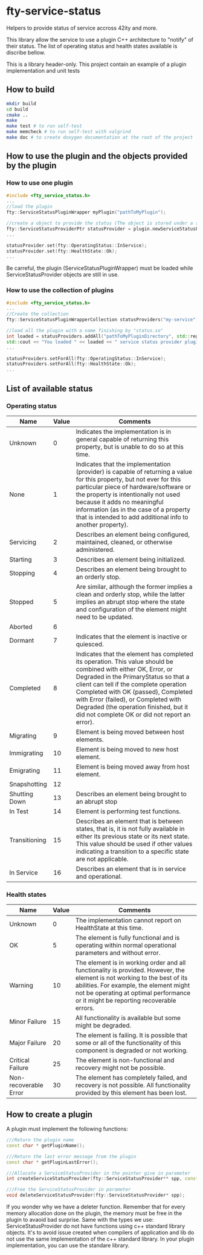 # fty-service-status
Helpers to provide status of service accross 42ity and more.

This library allow the service to use a plugin C++ architecture to "notify" of their status.
The list of operating status and health states available is discribe bellow.

This is a library header-only.
This project contain an example of a plugin implementation and unit tests

## How to build
```bash
mkdir build
cd build
cmake ..
make
make test # to run self-test
make memcheck # to run self-test with valgrind
make doc # to create doxygen documentation at the root of the project
```

## How to use the plugin and the objects provided by the plugin
### How to use one plugin
```cpp
#include <fty_service_status.h>
...
//load the plugin
fty::ServiceStatusPluginWrapper myPlugin("pathToMyPlugin");

//create a object to provide the status (The object is stored under a shared_ptr with a special deleter)
fty::ServiceStatusProviderPtr statusProvider = plugin.newServiceStatusProviderPtr("my-service");
...

statusProvider.set(fty::OperatingStatus::InService);
statusProvider.set(fty::HealthState::Ok);
...
```
Be carreful, the plugin (ServiceStatusPluginWrapper) must be loaded while ServiceStatusProvider objects are still in use.

### How to use the collection of plugins
```cpp
#include <fty_service_status.h>
...
//Create the collection
fty::ServiceStatusPluginWrapperCollection statusProviders("my-service");

//load all the plugin with a name finishing by "status.so"
int loaded = statusProviders.addAll("pathToMyPluginDirectory", std::regex(".*status.so"));
std::cout << "You loaded " << loaded << " service status provider plugins" << std::endl;
...

statusProviders.setForAll(fty::OperatingStatus::InService);
statusProviders.setForAll(fty::HealthState::Ok);
...
```

## List of available status
### Operating status
| Name  | Value | Comments  |
|-------|-------|-----------|
| Unknown | 0 | Indicates the implementation is in general capable of returning this property, but is unable to do so at this time.|
| None | 1 | Indicates that the implementation (provider) is capable of returning a value for this property, but not ever for this particular piece of hardware/software or the property is intentionally not used because it adds no meaningful information (as in the case of a property that is intended to add additional info to another property).|
| Servicing | 2 | Describes an element being configured, maintained, cleaned, or otherwise administered.|
| Starting | 3 | Describes an element being initialized.|
| Stopping | 4 | Describes an element being brought to an orderly stop.|
| Stopped | 5 | Are similar, although the former implies a clean and orderly stop, while the latter implies an abrupt stop where the state and configuration of the element might need to be updated.|
| Aborted | 6 | |
| Dormant | 7 | Indicates that the element is inactive or quiesced.|
| Completed | 8 | Indicates that the element has completed its operation. This value should be combined with either OK, Error, or Degraded in the PrimaryStatus so that a client can tell if the complete operation Completed with OK (passed), Completed with Error (failed), or Completed with Degraded (the operation finished, but it did not complete OK or did not report an error).|
| Migrating | 9 | Element is being moved between host elements.|
| Immigrating | 10 | Element is being moved to new host element.|
| Emigrating | 11 | Element is being moved away from host element.|
| Snapshotting | 12 ||
| Shutting Down | 13 | Describes an element being brought to an abrupt stop|
| In Test | 14 | Element is performing test functions.|
| Transitioning | 15 | Describes an element that is between states, that is, it is not fully available in either its previous state or its next state. This value should be used if other values indicating a transition to a specific state are not applicable.|
| In Service | 16 | Describes an element that is in service and operational.|

### Health states
| Name  | Value | Comments  |
|-------|-------|-----------|
| Unknown | 0 | The implementation cannot report on HealthState at this time. |
| OK | 5 | The element is fully functional and is operating within normal operational parameters and without error.|
| Warning | 10 | The element is in working order and all functionality is provided. However, the element is not working to the best of its abilities. For example, the element might not be operating at optimal performance or it might be reporting recoverable errors.|
| Minor Failure | 15 | All functionality is available but some might be degraded.|
| Major Failure | 20 | The element is failing. It is possible that some or all of the functionality of this component is degraded or not working.|
| Critical Failure | 25 | The element is non-functional and recovery might not be possible.|
| Non-recoverable Error | 30 | The element has completely failed, and recovery is not possible. All functionality provided by this element has been lost.|

## How to create a plugin

A plugin must implement the following functions:

```cpp
///Return the plugin name
const char * getPluginName();

///Return the last error message from the plugin
const char * getPluginLastError();

///Allocate a ServiceStatusProvider in the pointer give in parameter
int createServiceStatusProvider(fty::ServiceStatusProvider** spp, const char * serviceName);

///Free the ServiceStatusProvider in parameter
void deleteServiceStatusProvider(fty::ServiceStatusProvider* spp);
```
If you wonder why we have a deleter function. Remember that for every memory allocation done on the plugin, the memory must be free in the plugin to avaoid bad surprise. Same with the types we use: ServiceStatusProvider do not have functions using c++ standard library objects. It's to avoid issue created when compilers of application and lib do not use the same implementation of the c++ standard library. In your plugin implementation, you can use the standare library.
